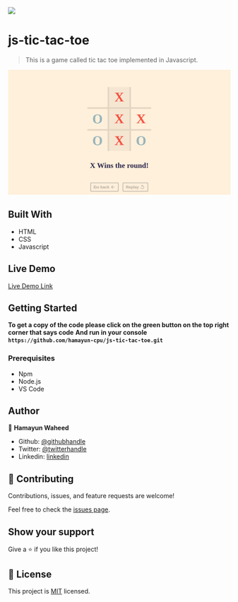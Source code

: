 ![](https://img.shields.io/badge/Microverse-blueviolet)

# js-tic-tac-toe

> This is a game called tic tac toe implemented in Javascript.

![screenshot](/img/ss.png)

## Built With

- HTML
- CSS
- Javascript

## Live Demo

[Live Demo Link](https://hamayun-cpu.github.io/js-tic-tac-toe/)

## Getting Started

**To get a copy of the code please click on the green button on the top right corner that says code**
**And run in your console `https://github.com/hamayun-cpu/js-tic-tac-toe.git`**

### Prerequisites

- Npm
- Node.js
- VS Code

## Author

👤 **Hamayun Waheed**

- Github: [@githubhandle](https://github.com/hamayun-cpu)
- Twitter: [@twitterhandle](https://twitter.com/hamayun_waheed?s=09&fbclid=IwAR0rfO9cMDDeCX8LfXf4cCNQDrL4LpJ02Q2csWhcT-VtMQ0Cy9EgTB4Wq8E)
- Linkedin: [linkedin](https://www.linkedin.com/in/hamayun-waheed-3527381b2/)

## 🤝 Contributing

Contributions, issues, and feature requests are welcome!

Feel free to check the [issues page](issues/).

## Show your support

Give a ⭐️ if you like this project!

## 📝 License

This project is [MIT](lic.url) licensed.
